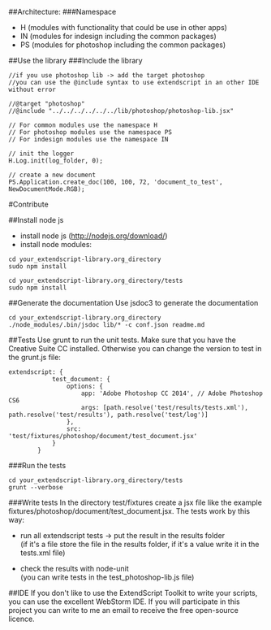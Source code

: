 ##Architecture:
###Namespace
  * H (modules with functionality that could be use in other apps)
  * IN (modules for indesign including the common packages)
  * PS (modules for photoshop including the common packages)

##Use the library
###Include the library
```
//if you use photoshop lib -> add the target photoshop
//you can use the @include syntax to use extendscript in an other IDE without error

//@target "photoshop"
//@include "../../../../../../lib/photoshop/photoshop-lib.jsx"

// For common modules use the namespace H
// For photoshop modules use the namespace PS
// For indesign modules use the namespace IN

// init the logger
H.Log.init(log_folder, 0);

// create a new document
PS.Application.create_doc(100, 100, 72, 'document_to_test', NewDocumentMode.RGB);

```

#Contribute


##Install node js
  * install node js (http://nodejs.org/download/)
  * install node modules:
  ```
  cd your_extendscript-library.org_directory
  sudo npm install

  cd your_extendscript-library.org_directory/tests
  sudo npm install

  ```


##Generate the documentation
Use jsdoc3 to generate the documentation

```
cd your_extendscript-library.org_directory
./node_modules/.bin/jsdoc lib/* -c conf.json readme.md
```


##Tests
Use grunt to run the unit tests. Make sure that you have the Creative Suite CC installed.
Otherwise you can change the version to test in the grunt.js file:
```
extendscript: {
            test_document: {
                options: {
                    app: 'Adobe Photoshop CC 2014', // Adobe Photoshop CS6
                    args: [path.resolve('test/results/tests.xml'), path.resolve('test/results'), path.resolve('test/log')]
                },
                src: 'test/fixtures/photoshop/document/test_document.jsx'
            }
        }
```

###Run the tests
```
cd your_extendscript-library.org_directory/tests
grunt --verbose
```

###Write tests
In the directory test/fixtures create a jsx file like the example fixtures/photoshop/document/test_document.jsx.
The tests work by this way:
  * run all extendscript tests -> put the result in the results folder <br>
    (if it's a file store the file in the results folder, if it's a value write it in the tests.xml file)

  * check the results with node-unit <br>
    (you can write tests in the test_photoshop-lib.js file)

##IDE
If you don't like to use the ExtendScript Toolkit to write your scripts, you can use the excellent WebStorm IDE.
If you will participate in this project you can write to me an email to receive the free open-source licence.

